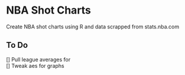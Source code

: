 # NBA Shot Charts
Create NBA shot charts using R and data scrapped from stats.nba.com

## To Do
[] Pull league averages for  
[] Tweak aes for graphs
